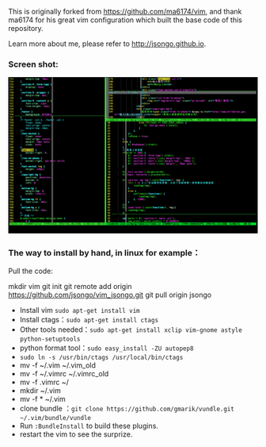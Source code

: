 This is originally forked from https://github.com/ma6174/vim, and thank ma6174 for his great vim configuration which built the base code of this repository.

Learn more about me, please refer to http://jsongo.github.io.

### Screen shot:

![screenshot.png](screenshot.png)

### The way to install by hand, in linux for example：

Pull the code:

mkdir vim
git init 
git remote add origin https://github.com/jsongo/vim_jsongo.git
git pull origin jsongo

- Install vim `sudo apt-get install vim`
- Install ctags：`sudo apt-get install ctags`
- Other tools needed：`sudo apt-get install xclip vim-gnome astyle python-setuptools`
- python format tool：`sudo easy_install -ZU autopep8`
- `sudo ln -s /usr/bin/ctags /usr/local/bin/ctags`
- mv -f ~/.vim ~/.vim_old
- mv -f ~/.vimrc ~/.vimrc_old
- mv -f .vimrc ~/
- mkdir ~/.vim
- mv -f * ~/.vim
- clone bundle ：`git clone https://github.com/gmarik/vundle.git ~/.vim/bundle/vundle`
- Run `:BundleInstall` to build these plugins.
- restart the vim to see the surprize.
